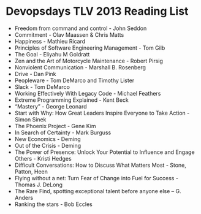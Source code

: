 # Devopsdays TLV 2013 Reading List

- Freedom from command and control - John Seddon
- Commitment - Olav Maassen & Chris Matts
- Happiness - Mathieu Ricard
- Principles of Software Engineering Management - Tom Gilb
- The Goal - Eliyahu M Goldratt
- Zen and the Art of Motorcycle Maintenance - Robert Pirsig
- Nonviolent Communication - Marshall B. Rosenberg
- Drive - Dan Pink
- Peopleware - Tom DeMarco and Timothy Lister
- Slack - Tom DeMarco
- Working Effectively With Legacy Code - Michael Feathers
- Extreme Programming Explained - Kent Beck
- “Mastery” - George Leonard
- Start with Why: How Great Leaders Inspire Everyone to Take Action - Simon Sinek
- The Phoenix Project - Gene Kim
- In Search of Certainty - Mark Burguss
- New Economics - Deming
- Out of the Crisis - Deming
- The Power of Presence: Unlock Your Potential to Influence and Engage Others - Kristi Hedges
- Difficult Conversations: How to Discuss What Matters Most - Stone, Patton, Heen
- Flying without a net: Turn Fear of Change into Fuel for Success - Thomas J. DeLong
- The Rare Find, spotting exceptional talent before anyone else – G. Anders
- Ranking the stars - Bob Eccles


